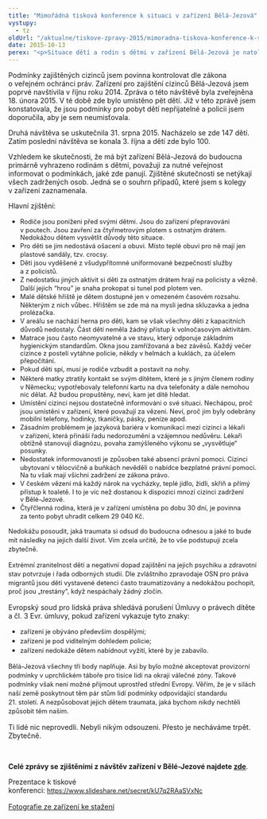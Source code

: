 ```yaml
---
title: "Mimořádná tisková konference k situaci v zařízení Bělá-Jezová"
vystupy:
  - tz
oldUrl: "/aktualne/tiskove-zpravy-2015/mimoradna-tiskova-konference-k-situaci-v-zarizeni-bela-jezova"
date: 2015-10-13
perex: "<p>Situace dětí a rodin s dětmi v zařízení Bělá-Jezová je natolik vážná, že dochází k porušování Evropské úmluvy o lidských právech a Úmluvy o právech dítěte. Děti zde žijí v objektivně horších podmínkách, než mají čeští vězni. Mluvíme o bývalém vojenském zařízení, ve kterém v mnoha ohledech panují horší podmínky než v českých věznicích. Ve věznicích jsou umístěni lidé, kteří spáchali zločin a byli za to pravomocně odsouzeni. V Bělé jsou umístění lidé, které nikdo neodsoudil a žádný trest jim nebyl uložen. Že tímto zařízením prošly stovky dětí odporuje naší představě o České republice coby civilizované zemi. </p>"
---
```


<!-- imported from the old website -->

<p>Podmínky zajištěných cizinců jsem povinna kontrolovat dle zákona o veřejném ochránci práv. Zařízení pro zajištění cizinců Bělá-Jezová jsem poprvé navštívila v říjnu roku 2014. Zpráva o této návštěvě byla zveřejněna 18. února 2015. V té době zde bylo umístěno pět dětí. Již v této zprávě jsem konstatovala, že jsou podmínky pro pobyt dětí nepřijatelné a policii jsem doporučila, aby je sem neumisťovala.</p> <p>Druhá návštěva se uskutečnila 31. srpna 2015. Nacházelo se zde 147 dětí. Zatím poslední návštěva se konala 3. října a dětí zde bylo 100.</p> <p>Vzhledem ke skutečnosti, že má být zařízení Bělá-Jezová do budoucna primárně vyhrazeno rodinám s dětmi, považuji za nutné veřejnost informovat o podmínkách, jaké zde panují. Zjištěné skutečnosti se netýkají všech zadržených osob. Jedná se o souhrn případů, které jsem s kolegy v zařízení zaznamenala.</p> <p>Hlavní zjištění:</p><ul><li><span style="line-height: 17.92px; font-size: 12.8px;">Rodiče jsou poníženi před svými dětmi. Jsou do zařízení přepravováni v poutech. Jsou zavření za čtyřmetrovým plotem s ostnatým drátem. Nedokážou dětem vysvětlit důvody této situace.</span></li><li><span style="line-height: 17.92px; font-size: 12.8px;">Pro děti se jim nedostává ošacení a obuvi. Místo teplé obuvi pro ně mají jen plastové sandály, tzv. crocsy.</span></li><li><span style="line-height: 17.92px; font-size: 12.8px;">Děti jsou vyděšené z všudypřítomné uniformované bezpečností služby a z policistů.</span></li><li><span style="line-height: 17.92px; font-size: 12.8px;">Z nedostatku jiných aktivit si děti za ostnatým drátem hrají na policisty a vězně. Další jejich “hrou” je snaha prokopat si tunel pod plotem ven.</span></li><li><span style="line-height: 17.92px; font-size: 12.8px;">Malé dětské hřiště je dětem dostupné jen v omezeném časovém rozsahu. Některým z nich vůbec. Hřištěm se zde má na mysli jedna skluzavka a jedna prolézačka.</span></li><li><span style="line-height: 17.92px; font-size: 12.8px;">V areálu se nachází herna pro děti, kam se však všechny děti z kapacitních důvodů nedostaly. Část dětí neměla žádný přístup k volnočasovým aktivitám.</span></li><li><span style="line-height: 17.92px; font-size: 12.8px;">Matrace jsou často neomyvatelné a ve stavu, který odporuje základním hygienickým standardům. Okna jsou zamřížovaná a bez závěsů. Každý večer cizince z postelí vytáhne policie, někdy v helmách a kuklách, za účelem přepočítání.</span></li><li><span style="line-height: 17.92px; font-size: 12.8px;">Pokud děti spí, musí je rodiče vzbudit a postavit na nohy.</span></li><li><span style="line-height: 17.92px; font-size: 12.8px;">Některé matky ztratily kontakt se svým dítětem, které je s jiným členem rodiny v Německu; vypotřebovaly telefonní kartu na dva telefonáty a dále nemohou nic dělat. Až budou propuštěny, neví, kam jet dítě hledat.  </span></li><li><span style="line-height: 17.92px; font-size: 12.8px;">Umístění cizinci nejsou dostatečně informováni o své situaci. Nechápou, proč jsou umístěni v zařízení, které považují za vězení. Neví, proč jim byly odebrány mobilní telefony, hodinky, tkaničky, pásky, peníze apod.</span></li><li><span style="line-height: 17.92px; font-size: 12.8px;">Zásadním problémem je jazyková bariéra v komunikaci mezi cizinci a lékaři v zařízení, která přináší řadu nedorozumění a vzájemnou nedůvěru. Lékaři obtížně stanovují diagnózu, povaha zamýšleného výkonu se „vysvětluje“ posunky.</span></li><li><span style="line-height: 17.92px; font-size: 12.8px;">Nedostatek informovanosti je způsoben také absencí právní pomoci. Cizinci ubytovaní v tělocvičně a buňkách nevěděli o nabídce bezplatné právní pomoci. Na tu však mají všichni zadržení ze zákona právo.</span></li><li><span style="line-height: 17.92px; font-size: 12.8px;">V českém vězení má každý nárok na vycházky, teplé jídlo, židli, skříň a přímý přístup k toaletě. I to je víc než dostanou k dispozici mnozí cizinci zadržení v Bělé-Jezové.</span></li><li><span style="line-height: 17.92px; font-size: 12.8px;">Čtyřčlenná rodina, která je v zařízení umístěna po dobu 30 dní, je povinna za tento pobyt uhradit celkem 29 040 Kč.</span></li></ul><p><span style="line-height: 17.92px; font-size: 12.8px; background-color: initial;">Nedokážu po</span><span style="line-height: 17.92px; font-size: 12.8px; background-color: initial;">soudit, jaká traumata si odsud do budoucna odnesou a jaké to bude mít následky na jejich další život. Vím zcela určitě, že to vše podstupují zcela zbytečně.</span></p><p><span style="line-height: 17.92px; font-size: 12.8px;">Extrémní zranitelnost dětí a negativní dopad zajištění na jejich psychiku a zdravotní stav potvrzuje i řada odborných studií. Dle zvláštního zpravodaje OSN pro práva migrantů jsou děti vystavené detenci často traumatizovány a nedokážou pochopit, proč jsou „trestány“, když nespáchaly žádný zločin.</span><span style="line-height: 17.92px; font-size: 12.8px; background-color: initial;"></span></p> <p>Evropský soud pro lidská práva shledává porušení Úmluvy o právech dítěte a čl. 3 Evr. úmluvy, pokud zařízení vykazuje tyto znaky:</p> <ul><li><span style="line-height: 17.92px; font-size: 12.8px;">zařízení je obýváno především dospělými;</span></li><li><span style="line-height: 17.92px; font-size: 12.8px;">zařízení je pod viditelným dohledem policie;</span></li><li><span style="line-height: 17.92px; font-size: 12.8px;">zařízení nedokáže dětem nabídnout vyžití, které by je zabavilo.  </span></li></ul><span style="font-size: 12.8px; line-height: 17.92px; background-color: initial;">Bělá-Jezová všechny tři body naplňuje. Asi by bylo možné akceptovat provizorní podmínky v uprchlickém táboře pro tisíce lidí na okraji válečné zóny. Takové podmínky však není možné přijmout uprostřed střední Evropy. Věřím, že je v silách naší země poskytnout těm pár stům lidí podmínky odpovídající standardu 21. století. A nezpůsobovat jejich dětem traumata, jaká bychom nikdy nechtěli způsobit těm našim.</span><br /> <p>Ti lidé nic neprovedli. Nebyli nikým odsouzeni. Přesto je necháváme trpět. Zbytečně.</p><p> </p><p><b>Celé zprávy se zjištěními z návštěv zařízení v Bělé-Jezové najdete <a href="https://www.ochrance.cz/ochrana-osob-omezenych-na-svobode/zarizeni/zarizeni-pro-cizince/">zde</a></b>.</p> <p>Prezentace k tiskové konferenci: <a href="https://www.slideshare.net/secret/kU7q2RAaSVxNc" style="line-height: 17.92px; font-size: 12.8px;">https://www.slideshare.net/secret/kU7q2RAaSVxNc</a></p><p><a href="https://goo.gl/photos/rb62TT7nxZbXFrF98" target="_blank">Fotografie ze zařízení ke stažení</a></p>
